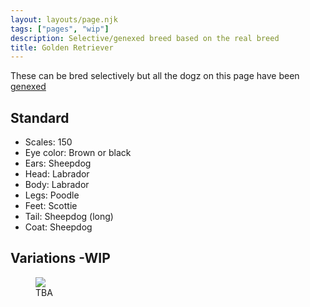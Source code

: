 ```yaml
---
layout: layouts/page.njk
tags: ["pages", "wip"]
description: Selective/genexed breed based on the real breed
title: Golden Retriever
---
```


These can be bred selectively but all the dogz on this page have been [genexed](/genex)

## Standard

- Scales: 150
- Eye color: Brown or black
- Ears: Sheepdog
- Head: Labrador 
- Body: Labrador
- Legs: Poodle
- Feet: Scottie
- Tail: Sheepdog (long)
- Coat: Sheepdog


## Variations -WIP

<div class="breed-pics">
  
  <div>
    <figure>
      <img src="https://cdn.glitch.com/e8c48446-7221-44a1-aabd-d809cd1d1e34%2Fgolden.png?v=1625364881259" >
      <figcaption>
       TBA</figcaption>
    </figure>
  </div>
  
</div>
